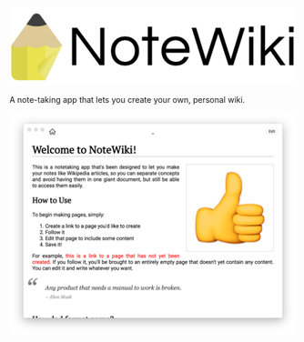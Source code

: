 [![NoteWiki](https://raw.githubusercontent.com/abejfehr/notewiki-app/master/logo.png)](https://www.abefehr.com/notewiki/)

A note-taking app that lets you create your own, personal wiki.

![NoteWiki screenshot](https://raw.githubusercontent.com/abejfehr/notewiki-app/master/screenshot.png)
